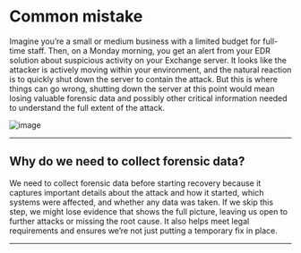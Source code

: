 # Common mistake

Imagine you’re a small or medium business with a limited budget for full-time staff. Then, on a Monday morning, you get an alert from your EDR solution about suspicious activity on your Exchange server. It looks like the attacker is actively moving within your environment, and the natural reaction is to quickly shut down the server to contain the attack. But this is where things can go wrong, shutting down the server at this point would mean losing valuable forensic data and possibly other critical information needed to understand the full extent of the attack.

![image](https://github.com/user-attachments/assets/028fc209-4aeb-4f07-86f9-cd381d78c153)


---

## Why do we need to collect forensic data?

We need to collect forensic data before starting recovery because it captures important details about the attack and how it started, which systems were affected, and whether any data was taken. If we skip this step, we might lose evidence that shows the full picture, leaving us open to further attacks or missing the root cause. It also helps meet legal requirements and ensures we’re not just putting a temporary fix in place.

---
